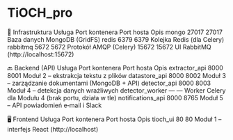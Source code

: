 # TiOCH_pro
🔧 Infrastruktura
Usługa	Port kontenera	Port hosta	Opis
mongo	27017	27017	Baza danych MongoDB (GridFS)
redis	6379	6379	Kolejka Redis (dla Celery)
rabbitmq	5672	5672	Protokół AMQP (Celery)
15672	15672	UI RabbitMQ (http://localhost:15672)

🔙 Backend (API)
Usługa	Port kontenera	Port hosta	Opis
extractor_api	8000	8001	Moduł 2 – ekstrakcja tekstu z plików
datastore_api	8000	8002	Moduł 3 – zarządzanie dokumentami (MongoDB + API)
detector_api	8000	8003	Moduł 4 – detekcja danych wrażliwych
detector_worker	—	—	Worker Celery dla Modułu 4 (brak portu, działa w tle)
notifications_api	8000	8765	Moduł 5 – API powiadomień e‑mail i Slack

🖥️ Frontend
Usługa	Port kontenera	Port hosta	Opis
tioch_ui	80	80	Moduł 1 – interfejs React (http://localhost)
